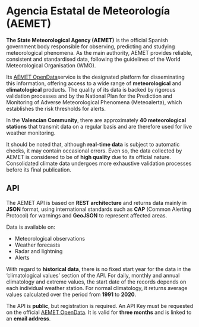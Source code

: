 # Agencia Estatal de Meteorología (AEMET)

**The State Meteorological Agency (AEMET)** is the official Spanish government body responsible for observing, predicting and studying meteorological phenomena. As the main authority, AEMET provides reliable, consistent and standardised data, following the guidelines of the World Meteorological Organisation (WMO). 

Its [AEMET OpenData](https://opendata.aemet.es/centrodedescargas/inicio)service is the designated platform for disseminating this information, offering access to a wide range of **meteorological** and **climatological** products. The quality of its data is backed by rigorous validation processes and by the National Plan for the Prediction and Monitoring of Adverse Meteorological Phenomena (Meteoalerta), which establishes the risk thresholds for alerts. 

In the **Valencian Community**, there are approximately **40 meteorological stations** that transmit data on a regular basis and are therefore used for live weather monitoring. 

It should be noted that, although **real-time data** is subject to automatic checks, it may contain occasional errors. Even so, the data collected by AEMET is considered to be of **high quality** due to its official nature. Consolidated climate data undergoes more exhaustive validation processes before its final publication. 


## API
The AEMET API is based on **REST architecture** and returns data mainly in **JSON** format, using international standards such as **CAP** (Common Alerting Protocol) for warnings and **GeoJSON** to represent affected areas.

Data is available on:

- Meteorological observations
- Weather forecasts
- Radar and lightning
- Alerts

With regard to **historical data**, there is no fixed start year for the data in the ‘climatological values’ section of the API. For daily, monthly and annual climatology and extreme values, the start date of the records depends on each individual weather station. For normal climatology, it returns average values calculated over the period from **1991** to **2020**. 

The API is **public**, but registration is required. An API Key must be requested on the official [AEMET OpenData](https://opendata.aemet.es/). It is valid for **three months** and is linked to an **email address**. 

<!-- ??? info "More information"
    The API has a [Swagger](https://opendata.aemet.es/dist/index.html) available, although it depends on **server availability**. There are recurring **instability issues** such as timeouts and intermittent unavailability. This lack of reliability presents a significant risk and requires the implementation of fault-tolerant architectures. 

    The data retrieval process takes place in **two steps**:

    - The first request returns **metadata** and a **download URL**.

    - The client must make a **second request** to that URL to finally obtain the **data**. 

    The service imposes **rate limits**, HTTP code 429 ‘Too Many Requests’, when the flow per minute is exceeded. For intensive use, it is advisable to coordinate with AEMET to avoid blockages. It has also been detected that when the link is generated and the server fails, when the link is accessed again, it sometimes returns 404 ‘Expired data’ because the link has expired. 
 -->
